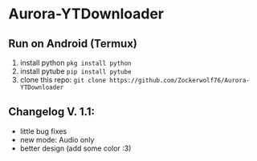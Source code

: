 # Aurora-YTDownloader

## Run on Android (Termux)

1. install python ```pkg install python``` 
2. install pytube ```pip install pytube```
3. clone this repo: ```git clone https://github.com/Zockerwolf76/Aurora-YTDownloader```



## Changelog V. 1.1:

- little bug fixes
- new mode: Audio only
- better design (add some color :3)
